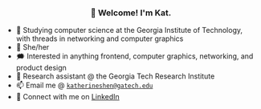 <h3 align="center">👋 Welcome! I'm Kat.</h3>

- 🐝 Studying computer science at the Georgia Institute of Technology, with threads in networking and computer graphics
- 👤 She/her
- 🗯️ Interested in anything frontend, computer graphics, networking, and product design
- 🔭 Research assistant @ the Georgia Tech Research Institute
- 📫 Email me @ [`katherineshen@gatech.edu`](mailto:katherineshen@gatech.edu)
- 🔗 Connect with me on [LinkedIn](https://www.linkedin.com/in/katherinewshen/)

<!--
**shenkw1/shenkw1** is a ✨ _special_ ✨ repository because its `README.md` (this file) appears on your GitHub profile.

Here are some ideas to get you started:

- 🔭 I’m currently working on ...
- 🌱 I’m currently learning ...
- 👯 I’m looking to collaborate on ...
- 🤔 I’m looking for help with ...
- 💬 Ask me about ...
- 📫 How to reach me: ...
- 😄 Pronouns: ...
- ⚡ Fun fact: ...
-->
